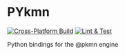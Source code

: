 # PYkmn
[![Cross-Platform Build](https://github.com/AnnikaCodes/pykmn/actions/workflows/cross-platform-build.yml/badge.svg)](https://github.com/AnnikaCodes/pykmn/actions/workflows/cross-platform-build.yml)
[![Lint & Test](https://github.com/AnnikaCodes/pykmn/actions/workflows/test.yml/badge.svg)](https://github.com/AnnikaCodes/pykmn/actions/workflows/test.yml)

Python bindings for the @pkmn engine
